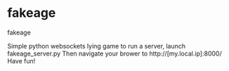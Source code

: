 # fakeage
fakeage


Simple python websockets lying game
to run a server, launch fakeage_server.py
Then navigate your brower to http://[my.local.ip]:8000/
Have fun!

